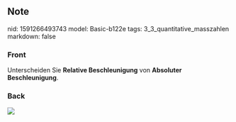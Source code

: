 ## Note
nid: 1591266493743
model: Basic-b122e
tags: 3_3_quantitative_masszahlen
markdown: false

### Front
Unterscheiden Sie <b>Relative Beschleunigung</b> von <b>Absoluter
Beschleunigung</b>.

### Back
<img src="paste-d69aac8bb2681a7884416d4b6cd019904b0d50d5.jpg">
